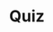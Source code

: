 ---
title: "Quiz"
passing_percentage: 70
layout: "test"
type: "test"
questions:
  - id: "q1"
    text: "What is the main focus of the Introduction to Service Meshes course?"
    type: "single-answer"
    marks: 2
    options:
      - id: "a"
        text: "Theoretical concepts only"
      - id: "b"
        text: "Hands-on experience with Istio service mesh"
        is_correct: true
      - id: "c"
        text: "Comparison of different service mesh technologies"
  - id: "q2"
    text: "Which key concepts were covered in this Istio course? (Select all that apply)"
    type: "multiple-answers"
    marks: 2
    options:
      - id: "a"
        text: "Traffic management and routing"
        is_correct: true
      - id: "b"
        text: "Observability and monitoring"
        is_correct: true
      - id: "c"
        text: "Security with mTLS and fault injection"
        is_correct: true
  - id: "q3"
    text: "Which learning approach emphasizes practical experience?"
    type: "short_answer" 
    marks: 2
    correct_answer: "Hands-on" 
---